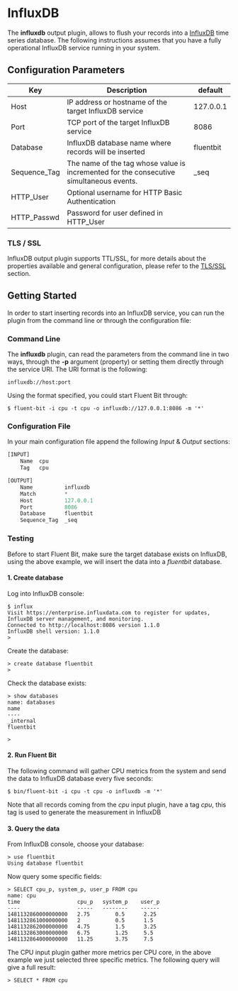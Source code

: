 # InfluxDB

The __influxdb__ output plugin, allows to flush your records into a [InfluxDB](https://www.influxdata.com/time-series-platform/influxdb/) time series database. The following instructions assumes that you have a fully operational InfluxDB service running in your system.

## Configuration Parameters

| Key          | Description          | default           |
|--------------|----------------------|-------------------|
| Host         | IP address or hostname of the target InfluxDB service | 127.0.0.1 |
| Port         | TCP port of the target InfluxDB service | 8086 |
| Database     | InfluxDB database name where records will be inserted | fluentbit |
| Sequence_Tag | The name of the tag whose value is incremented for the consecutive simultaneous events. | _seq |
| HTTP\_User   | Optional username for HTTP Basic Authentication | |
| HTTP\_Passwd | Password for user defined in HTTP\_User | |

### TLS / SSL

InfluxDB output plugin supports TTL/SSL, for more details about the properties available and general configuration, please refer to the [TLS/SSL](../getting_started/tls_ssl.md) section.

## Getting Started

In order to start inserting records into an InfluxDB service, you can run the plugin from the command line or through the configuration file:

### Command Line

The __influxdb__ plugin, can read the parameters from the command line in two ways, through the __-p__ argument (property) or setting them directly through the service URI. The URI format is the following:

```
influxdb://host:port
```

Using the format specified, you could start Fluent Bit through:

```
$ fluent-bit -i cpu -t cpu -o influxdb://127.0.0.1:8086 -m '*'
```

### Configuration File

In your main configuration file append the following _Input_ & _Output_ sections:

```Python
[INPUT]
    Name  cpu
    Tag   cpu

[OUTPUT]
    Name          influxdb
    Match         *
    Host          127.0.0.1
    Port          8086
    Database      fluentbit
    Sequence_Tag  _seq
```

### Testing

Before to start Fluent Bit, make sure the target database exists on InfluxDB, using the above example, we will insert the data into a _fluentbit_ database.

#### 1. Create database

Log into InfluxDB console:

```
$ influx
Visit https://enterprise.influxdata.com to register for updates, InfluxDB server management, and monitoring.
Connected to http://localhost:8086 version 1.1.0
InfluxDB shell version: 1.1.0
>
```

Create the database:

```
> create database fluentbit
>
```

Check the database exists:

```
> show databases
name: databases
name
----
_internal
fluentbit

>

```

#### 2. Run Fluent Bit

The following command will gather CPU metrics from the system and send the data to InfluxDB database every five seconds:

```
$ bin/fluent-bit -i cpu -t cpu -o influxdb -m '*'
```

Note that all records coming from the _cpu_ input plugin, have a tag _cpu_, this tag is used to generate the measurement in InfluxDB

#### 3. Query the data

From InfluxDB console, choose your database:

```
> use fluentbit
Using database fluentbit

```

Now query some specific fields:

```
> SELECT cpu_p, system_p, user_p FROM cpu
name: cpu
time                  cpu_p   system_p    user_p
----                  -----   --------    ------
1481132860000000000   2.75        0.5      2.25
1481132861000000000   2           0.5      1.5
1481132862000000000   4.75        1.5      3.25
1481132863000000000   6.75        1.25     5.5
1481132864000000000   11.25       3.75     7.5
```

The CPU input plugin gather more metrics per CPU core, in the above example we just selected three specific metrics. The following query will give a full result:

```
> SELECT * FROM cpu
```

